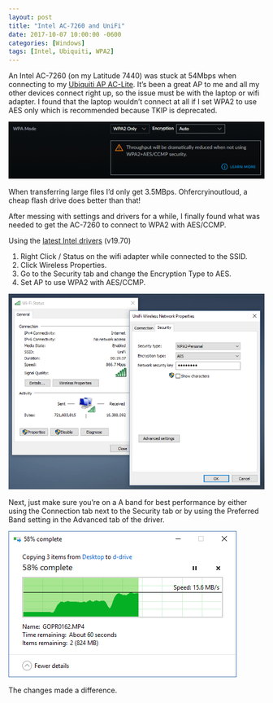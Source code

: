 ```yaml
---
layout: post
title: "Intel AC-7260 and UniFi"
date: 2017-10-07 10:00:00 -0600
categories: [Windows]
tags: [Intel, Ubiquiti, WPA2]
---
```


An Intel AC-7260 (on my Latitude 7440) was stuck at 54Mbps when connecting to my [Ubiquiti AP AC-Lite](https://www.ubnt.com/unifi/unifi-ap-ac-lite/). It’s been a great AP to me and all my other devices connect right up, so the issue must be with the laptop or wifi adapter. I found that the laptop wouldn’t connect at all if I set WPA2 to use AES only which is recommended because TKIP is deprecated.

![wpa2_auto.PNG](/assets/2017/10/wpa2_auto.png "I don’t like reduced performance.")

When transferring large files I’d only get 3.5MBps. Ohfercryinoutloud, a cheap flash drive does better than that!

After messing with settings and drivers for a while, I finally found what was needed to get the AC-7260 to connect to WPA2 with AES/CCMP.

Using the [latest Intel drivers](https://downloadcenter.intel.com/download/26924/Wireless-Intel-PROSet-Wireless-Software-and-Drivers-for-Windows-10?product=75439) (v19.70)

1. Right Click / Status on the wifi adapter while connected to the SSID.
1. Click Wireless Properties.
1. Go to the Security tab and change the Encryption Type to AES.
1. Set AP to use WPA2 with AES/CCMP.

[![wifi_status.PNG](/assets/2017/10/wifi_status.png "Forcing it to use AES for this SSID.")](/assets/2017/10/wifi_status.png)

Next, just make sure you’re on a A band for best performance by either using the Connection tab next to the Security tab or by using the Preferred Band setting in the Advanced tab of the driver.

![xfer_increase.png](/assets/2017/10/xfer_increase.png)

The changes made a difference.
